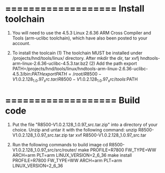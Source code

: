 ===================
 Install toolchain
===================

1. You will need to use the  4.5.3 Linux 2.6.36 ARM Cross Compiler and Tools (arm-uclibc toolchain),
   which have also been posted to your account.

2. To install the toolcain
   (1) The toolchain MUST be installed under /projects/hnd/tools/linux/ directory. After mkdir the dir,
            tar xvfj hndtools-arm-linux-2.6.36-uclibc-4.5.3.tar.bz2
   (2) Add the path
            export PATH=/projects/hnd/tools/linux/hndtools-arm-linux-2.6.36-uclibc-4.5.3/bin:$PATH
            export PATH=/root/R8500-V1.0.2.128_1.0.97_src.tar/R8500-V1.0.2.128_1.0.97_src/tools:$PATH

===================
 Build code
===================

1. Put the file "R8500-V1.0.2.128_1.0.97_src.tar.zip" into a directory of your choice.
   Unzip and untar it with the following command:
        unzip R8500-V1.0.2.128_1.0.97_src.tar.zip
        tar xvf R8500-V1.0.2.128_1.0.97_src.tar

2. Run the following commands to build image
        cd R8500-V1.0.2.128_1.0.97_src/src/router/
        make PROFILE=R7800 FW_TYPE=WW ARCH=arm PLT=arm LINUX_VERSION=2_6_36
        make install PROFILE=R7800 FW_TYPE=WW ARCH=arm PLT=arm LINUX_VERSION=2_6_36
